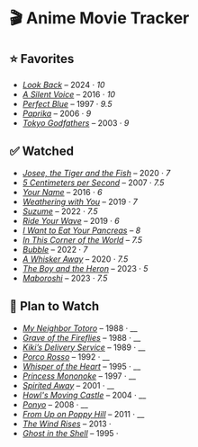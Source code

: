 # 🎬 Anime Movie Tracker

## ⭐ **Favorites**

- [*Look Back*](https://www.animesaturn.cx/watch?file=DEjp0cmcTDVEj) – 2024 · _10_
- [*A Silent Voice*](https://www.animesaturn.cx/watch?file=5BiByEOE1uxZH) – 2016 · _10_
- [*Perfect Blue*](https://www.animesaturn.cx/watch?file=B9fiIC9PoVf-) – 1997 · _9.5_
- [*Paprika*](https://www.bilibili.tv/en/video/2006988724) – 2006 · _9_
- [*Tokyo Godfathers*](https://www.bilibili.tv/en/video/4790704041361920?bstar_from=bstar-web.ugc-video-detail.related-recommend.all) – 2003 · _9_

## ✅ Watched

- [*Josee, the Tiger and the Fish*](https://www.animesaturn.cx/watch?file=N-UfhBN_u-g5c) – 2020 · _7_
- [*5 Centimeters per Second*](https://www.animesaturn.cx/watch?file=68EwGD2ZeVkM4) – 2007 · _7.5_
- [*Your Name*](https://www.animesaturn.cx/watch?file=7jitl1c4P7b) – 2016 · _6_
- [*Weathering with You*](https://www.animesaturn.cx/watch?file=OsDOsCFi2VR71) – 2019 · _7_
- [*Suzume*](https://www.animesaturn.cx/watch?file=cizrQmr211H4) – 2022 · _7.5_
- [*Ride Your Wave*](https://www.animesaturn.cx/watch?file=wQTpTF378Ttoe) – 2019 · _6_
- [*I Want to Eat Your Pancreas*](https://www.animesaturn.cx/watch?file=F7Z-1nL69quUA) – _8_
- [*In This Corner of the World*](https://www.animesaturn.cx/watch?file=Whemy2Cr46xl7) – _7.5_ 
- [*Bubble*](https://www.animesaturn.cx/watch?file=9_4Wo3V5D3NbR) – 2022 · _7_
- [*A Whisker Away*](https://www.animesaturn.cx/watch?file=2bfQPECJFyXv) – 2020 · _7.5_
- [*The Boy and the Heron*](https://www.animesaturn.cx/watch?file=2_QiLmb9Zpgkw) – 2023 · _5_
- [*Maboroshi*](https://www.animesaturn.cx/watch?file=MIn1et6ldLh8F) – 2023 · _7.5_

## 📌 Plan to Watch

- [*My Neighbor Totoro*](https://animepahe.ru/play/bb0df009-af74-605d-f3f0-4787a4b202cf/9d0c47405008d9fac78b1a59ab89e49f84703529cac78eafdb1eec56c93695a6) – 1988 · __
- [*Grave of the Fireflies*](https://animepahe.ru/play/4660b1b4-4ec7-1346-ec3f-b77f6fa36e80/79282ce9a1e7594f4e263fa10e1df2ed016983aa437eab59f02d766ed811b7f5) – 1988 · __
- [*Kiki’s Delivery Service*](https://animepahe.ru/play/efb05b39-b2c2-2acf-84c0-b9927292085b/ea3c38ca0272c42d6ed0f2853531d8768f434878cdecae3b52745b8b451dd9f7) – 1989 · __
- [*Porco Rosso*](https://animepahe.ru/play/37a1da97-ebb0-113d-adee-d8979c648e6a/6acaf03f0ce21c0afc6d5491f3b5a673da84ce90a1f7b3d5eaf72f5d59520cba) – 1992 · __
- [*Whisper of the Heart*](https://archive.org/details/nonton-whisper-of-the-heart-1995) – 1995 · __
- [*Princess Mononoke*](https://animepahe.ru/play/9aef1d8b-764b-9aaa-9a64-05f162963727/1adf86f404de209f1aba3dae14e935658546210c7cf77275ac9040ff3519364a) – 1997 · __
- [*Spirited Away*](https://animepahe.ru/play/294d4393-45d6-54a3-566f-f407a71ea8df/4e26290fc90f55cd0ebac1c72f05af03398133a09a3b9e072b203058c60d9509) – 2001 · __
- [*Howl's Moving Castle*](https://www.animesaturn.cx/watch?file=GE-NpM5JDj7xi) – 2004 · __
- [*Ponyo*](https://animepahe.ru/play/730a0b29-94fc-29d3-4b6c-4c9c4522d1ac/fafa082485675b2d5a2a483eb5775cc83a852fc8f46d0ab1672d5caf1bed10ca) – 2008 · __
- [*From Up on Poppy Hill*](https://animepahe.ru/play/d5e0647e-06fb-6fc7-87c0-24c99e674cac/6dcbd974e6120b332191d6bc7174d800e853d58927561a37f17e03676d15d0fd) – 2011 · __
- [*The Wind Rises*](https://animepahe.ru/play/279f1e25-5abc-4b9b-d9f5-8e3059029c11/01bcbd86d631a6b5361950c58974d5dd7a092b484339ca84bc006c5e04e2a2bb) – 2013 · 
- [*Ghost in the Shell*](https://www.animesaturn.cx/watch?file=ravQclGzx_iLP) – 1995 · 
